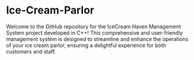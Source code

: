 # Ice-Cream-Parlor
Welcome to the GitHub repository for the IceCream Haven Management System project developed in C++! This comprehensive and user-friendly management system is designed to streamline and enhance the operations of your ice cream parlor, ensuring a delightful experience for both customers and staff.

